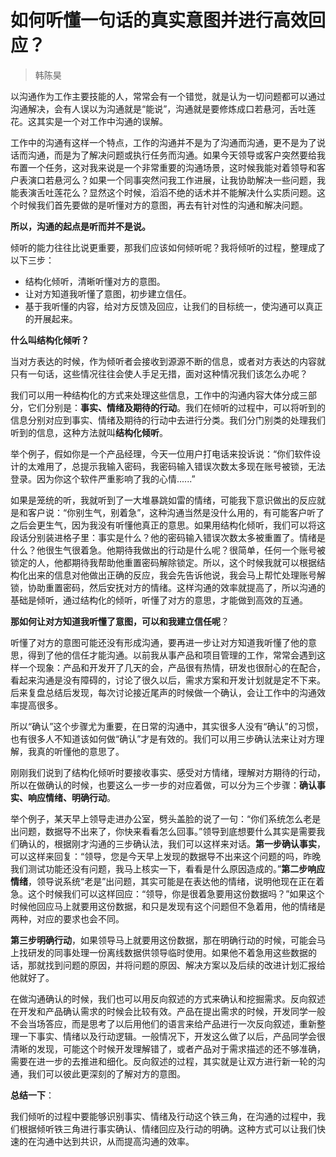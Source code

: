 # 如何听懂一句话的真实意图并进行高效回应？

> 韩陈昊

以沟通作为工作主要技能的人，常常会有一个错觉，就是认为一切问题都可以通过沟通解决，会有人误以为沟通就是“能说”，沟通就是要修炼成口若悬河，舌吐莲花。这其实是一个对工作中沟通的误解。

工作中的沟通有这样一个特点，工作的沟通并不是为了沟通而沟通，更不是为了说话而沟通，而是为了解决问题或执行任务而沟通。如果今天领导或客户突然要给我布置一个任务，这对我来说是一个非常重要的沟通场景，这时候我能对着领导和客户表演口若悬河么？如果一个同事突然问我工作进展，让我协助解决一些问题，我能表演舌吐莲花么？显然这个时候，滔滔不绝的话术并不能解决什么实质问题。这个时候我们首先要做的是听懂对方的意图，再去有针对性的沟通和解决问题。

**所以，沟通的起点是听而并不是说。**

倾听的能力往往比说更重要，那我们应该如何倾听呢？我将倾听的过程，整理成了以下三步：
- 结构化倾听，清晰听懂对方的意图。
- 让对方知道我听懂了意图，初步建立信任。
- 基于我听懂的内容，给对方反馈及回应，让我们的目标统一，使沟通可以真正的开展起来。

**什么叫结构化倾听？**

当对方表达的时候，作为倾听者会接收到源源不断的信息，或者对方表达的内容就只有一句话，这些情况往往会使人手足无措，面对这种情况我们该怎么办呢？

我们可以用一种结构化的方式来处理这些信息，工作中的沟通内容大体分成三部分，它们分别是：**事实、情绪及期待的行动**。我们在倾听的过程中，可以将听到的信息分别对应到事实、情绪及期待的行动中去进行分类。我们分门别类的处理我们听到的信息，这种方法就叫**结构化倾听**。

举个例子，假如你是一个产品经理，今天一位用户打电话来投诉说：“你们软件设计的太难用了，总提示我输入密码，我密码输入错误次数太多现在账号被锁，无法登录。因为你这个软件严重影响了我的心情......”

如果是笼统的听，我就听到了一大堆暴跳如雷的情绪，可能我下意识做出的反应就是和客户说：“你别生气，别着急”，这种沟通当然是没什么用的，有可能客户听了之后会更生气，因为我没有听懂他真正的意思。如果用结构化倾听，我们可以将这段话分别装进格子里：事实是什么？他的密码输入错误次数太多被重置了。情绪是什么？他很生气很着急。他期待我做出的行动是什么呢？很简单，任何一个账号被锁定的人，他都期待我帮助他重置密码解除锁定。所以，这个时候我就可以根据结构化出来的信息对他做出正确的反应，我会先告诉他说，我会马上帮忙处理账号解锁，协助重置密码，然后安抚对方的情绪。这样沟通的效率就提高了，所以沟通的基础是倾听，通过结构化的倾听，听懂了对方的意思，才能做到高效的互通。

**那如何让对方知道我听懂了意图，可以和我建立信任呢**？

听懂了对方的意图可能还没有形成沟通，要再进一步让对方知道我听懂了他的意思，得到了他的信任才能沟通。以前我从事产品和项目管理的工作，常常会遇到这样一个现象：产品和开发开了几天的会，产品很有热情，研发也很耐心的在配合，看起来沟通是没有障碍的，讨论了很久以后，需求方案和开发计划就是定不下来。后来复盘总结后发现，每次讨论接近尾声的时候做一个确认，会让工作中的沟通效率提高很多。

所以“确认”这个步骤尤为重要，在日常的沟通中，其实很多人没有“确认”的习惯，也有很多人不知道该如何做“确认”才是有效的。我们可以用三步确认法来让对方理解，我真的听懂他的意思了。

刚刚我们说到了结构化倾听时要接收事实、感受对方情绪，理解对方期待的行动，所以在做确认的时候，也要这么一步一步的对应着做，可以分为三个步骤：**确认事实、响应情绪、明确行动**。

举个例子，某天早上领导走进办公室，劈头盖脸的说了一句：“你们系统怎么老是出问题，数据导不出来了，你快来看看怎么回事。”领导到底想要什么其实是需要我们确认的，根据刚才沟通的三步确认法，我们可以这样来对话。**第一步确认事实**，可以这样来回复：“领导，您是今天早上发现的数据导不出来这个问题的吗，昨晚我们测试功能还没有问题，我马上核实一下，看看是什么原因造成的。”**第二步响应情绪**，领导说系统“老是”出问题，其实可能是在表达他的情绪，说明他现在正在着急。这个时候我们可以这样回应：“领导，你是很着急要用这份数据吗？”如果这个时候他回应马上就要用这份数据，和只是发现有这个问题但不急着用，他的情绪是两种，对应的要求也会不同。

**第三步明确行动**，如果领导马上就要用这份数据，那在明确行动的时候，可能会马上找研发的同事处理一份离线数据供领导临时使用。如果他不着急用这些数据的话，那就找到问题的原因，并将问题的原因、解决方案以及后续的改进计划汇报给他就好了。

在做沟通确认的时候，我们也可以用反向叙述的方式来确认和挖掘需求。反向叙述在开发和产品确认需求的时候会比较有效。产品在提出需求的时候，开发同学一般不会当场答应，而是思考了以后用他们的语言来给产品进行一次反向叙述，重新整理一下事实、情绪以及行动逻辑。一般情况下，开发这么做了以后，产品同学会很清晰的发现，可能这个时候开发理解错了，或者产品对于需求描述的还不够准确，需要在进一步的去推进和细化。反向叙述的过程，其实就是让双方进行新一轮的沟通，我们可以彼此更深刻的了解对方的意图。

**总结一下**：

我们倾听的过程中要能够识别事实、情绪及行动这个铁三角，在沟通的过程中，我们根据倾听铁三角进行事实确认、情绪回应及行动的明确。这种方式可以让我们快速的在沟通中达到共识，从而提高沟通的效率。
